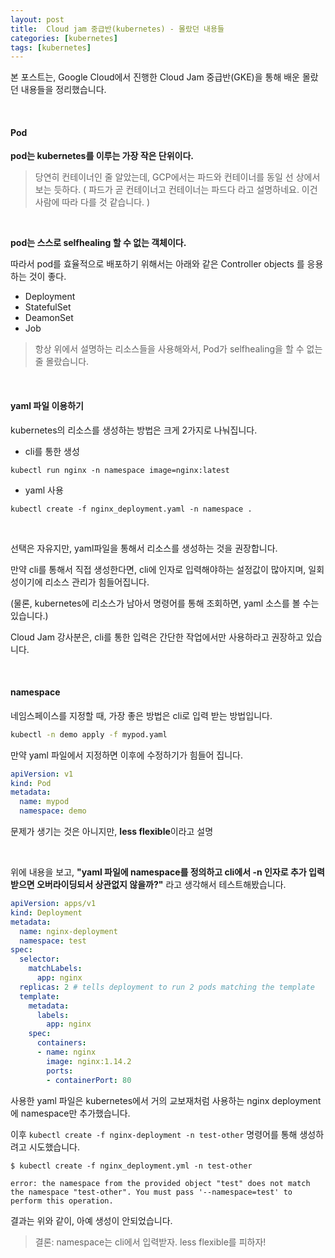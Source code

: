 ```yaml
---
layout: post
title:  Cloud jam 중급반(kubernetes) - 몰랐던 내용들
categories: [kubernetes]
tags: [kubernetes]
---
```




본 포스트는, Google Cloud에서 진행한 Cloud Jam 중급반(GKE)을 통해 배운 몰랐던 내용들을 정리했습니다.

<br>

#### Pod

**pod는 kubernetes를 이루는 가장 작은 단위이다.**

>  당연히 컨테이너인 줄 알았는데, GCP에서는 파드와 컨테이너를 동일 선 상에서 보는 듯하다. ( 파드가 곧 컨테이너고 컨테이너는 파드다 라고 설명하네요. 이건 사람에 따라 다를 것 같습니다. )



<br>

**pod는 스스로 selfhealing 할 수 없는 객체이다.**

따라서 pod를 효율적으로 배포하기 위해서는 아래와 같은 Controller objects 를 응용하는 것이 좋다.

- Deployment
- StatefulSet
- DeamonSet
- Job

> 항상 위에서 설명하는 리소스들을 사용해와서, Pod가 selfhealing을 할 수 없는 줄 몰랐습니다.

<br>

#### yaml 파일 이용하기

kubernetes의 리소스를 생성하는 방법은 크게 2가지로 나눠집니다.

- cli를 통한 생성

```shell
kubectl run nginx -n namespace image=nginx:latest
```



- yaml 사용

```shell
kubectl create -f nginx_deployment.yaml -n namespace .
```

<br>

선택은 자유지만, yaml파일을 통해서 리소스를 생성하는 것을 권장합니다.

만약 cli를 통해서 직접 생성한다면, cli에 인자로 입력해야하는 설정값이 많아지며, 일회성이기에 리소스 관리가 힘들어집니다.

(물론, kubernetes에 리소스가 남아서 명령어를 통해 조회하면, yaml 소스를 볼 수는 있습니다.)



Cloud Jam 강사분은, cli를 통한 입력은 간단한 작업에서만 사용하라고 권장하고 있습니다.

<br>



#### namespace

네임스페이스를 지정할 때, 가장 좋은 방법은 cli로 입력 받는 방법입니다.

```bash
kubectl -n demo apply -f mypod.yaml
```

만약 yaml 파일에서 지정하면 이후에 수정하기가 힘들어 집니다.

```yaml
apiVersion: v1
kind: Pod
metadata:
  name: mypod
  namespace: demo
```

문제가 생기는 것은 아니지만, **less flexible**이라고 설명

<br>

위에 내용을 보고, **"yaml 파일에 namespace를 정의하고 cli에서 -n 인자로 추가 입력받으면 오버라이딩되서 상관없지 않을까?"** 라고 생각해서 테스트해봤습니다.



```yaml
apiVersion: apps/v1
kind: Deployment
metadata:
  name: nginx-deployment
  namespace: test
spec:
  selector:
    matchLabels:
      app: nginx
  replicas: 2 # tells deployment to run 2 pods matching the template
  template:
    metadata:
      labels:
        app: nginx
    spec:
      containers:
      - name: nginx
        image: nginx:1.14.2
        ports:
        - containerPort: 80
```

사용한 yaml 파일은 kubernetes에서 거의 교보재처럼 사용하는 nginx deployment에 namespace만 추가했습니다.



이후 `kubectl create -f nginx-deployment -n test-other` 명령어를 통해 생성하려고 시도했습니다.

```shell
$ kubectl create -f nginx_deployment.yml -n test-other

error: the namespace from the provided object "test" does not match the namespace "test-other". You must pass '--namespace=test' to perform this operation.
```

결과는 위와 같이, 아예 생성이 안되었습니다.



> 결론: namespace는 cli에서 입력받자. less flexible를 피하자!
<br>

